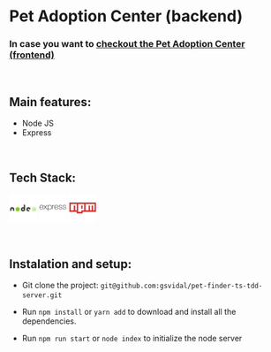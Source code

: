 # Pet Adoption Center (backend)

### In case you want to [checkout the Pet Adoption Center (frontend)](https://github.com/gsvidal/pet-finder-ts-tdd-client)
<br />

## Main features:

- Node JS 
- Express

<br />

## Tech Stack:

<img src="https://github.com/devicons/devicon/blob/master/icons/nodejs/nodejs-original-wordmark.svg" alt="Node Logo" width="50" height="50"/> <img src="https://github.com/devicons/devicon/blob/master/icons/express/express-original-wordmark.svg" alt="Express Logo" width="50" height="50"/>
<img src="https://github.com/devicons/devicon/blob/master/icons/npm/npm-original-wordmark.svg" alt="npm Logo" width="50" height="50"/>

<br />

## Instalation and setup:

- Git clone the project: `git@github.com:gsvidal/pet-finder-ts-tdd-server.git`

- Run `npm install` or `yarn add` to download and install all the dependencies.

- Run `npm run start` or `node index` to initialize the node server

